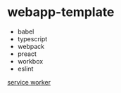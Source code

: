 # webapp-template

- babel
- typescript
- webpack
- preact
- workbox
- eslint

[service worker](https://developers.google.com/web/tools/workbox/guides/codelabs/webpack)
